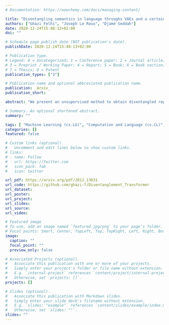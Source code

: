 ```yaml
---
# Documentation: https://wowchemy.com/docs/managing-content/

title: "Disentangling semantics in language throughs VAEs and a certain architectural choice"
authors: ["Ghazi Felhi", "Joseph Le Roux", "Djamé Seddah"]
date: 2020-12-24T15:48:13+02:00
doi: ""

# Schedule page publish date (NOT publication's date).
publishDate: 2020-12-24T15:48:13+02:00

# Publication type.
# Legend: 0 = Uncategorized; 1 = Conference paper; 2 = Journal article;
# 3 = Preprint / Working Paper; 4 = Report; 5 = Book; 6 = Book section;
# 7 = Thesis; 8 = Patent
publication_types: ["3"]

# Publication name and optional abbreviated publication name.
publication: _Arxiv_
publication_short: 

abstract: "We present an unsupervised method to obtain disentangled representations of sentences that single out semantic content. Using modified Transformers as building blocks, we train a Variational Autoencoder to translate the sentence to a fixed number of hierarchically structured latent variables. We study the influence of each latent variable in generation on the dependency structure of sentences, and on the predicate structure it yields when passed through an Open Information Extraction model. Our model could separate verbs, subjects, direct objects, and prepositional objects into latent variables we identified. We show that varying the corresponding latent variables results in varying these elements in sentences, and that swapping them between couples of sentences leads to the expected partial semantic swap."

# Summary. An optional shortened abstract.
summary: ""

tags: [	"Machine Learning (cs.LG)", "Computation and Language (cs.CL)", "Variational Autoencoders", "Disentanglement"]
categories: []
featured: false

# Custom links (optional).
#   Uncomment and edit lines below to show custom links.
# links:
# - name: Follow
#   url: https://twitter.com
#   icon_pack: fab
#   icon: twitter

url_pdf: https://arxiv.org/pdf/2012.13031
url_code: https://github.com/ghazi-f/Disentanglement_Transformer
url_dataset:
url_poster:
url_project:
url_slides:
url_source:
url_video:

# Featured image
# To use, add an image named `featured.jpg/png` to your page's folder. 
# Focal points: Smart, Center, TopLeft, Top, TopRight, Left, Right, BottomLeft, Bottom, BottomRight.
image:
  caption: ""
  focal_point: ""
  preview_only: false

# Associated Projects (optional).
#   Associate this publication with one or more of your projects.
#   Simply enter your project's folder or file name without extension.
#   E.g. `internal-project` references `content/project/internal-project/index.md`.
#   Otherwise, set `projects: []`.
projects: []

# Slides (optional).
#   Associate this publication with Markdown slides.
#   Simply enter your slide deck's filename without extension.
#   E.g. `slides: "example"` references `content/slides/example/index.md`.
#   Otherwise, set `slides: ""`.
slides: ""
---
```

